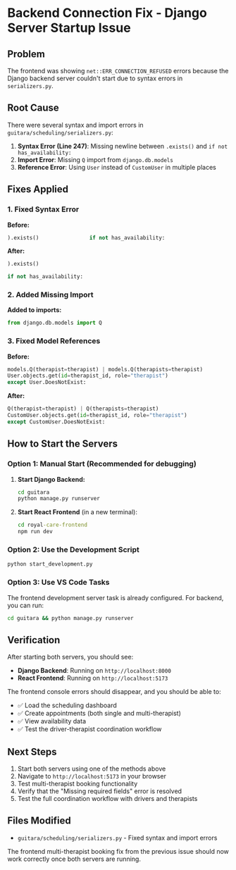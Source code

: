 # Backend Connection Fix - Django Server Startup Issue

## Problem

The frontend was showing `net::ERR_CONNECTION_REFUSED` errors because the Django backend server couldn't start due to syntax errors in `serializers.py`.

## Root Cause

There were several syntax and import errors in `guitara/scheduling/serializers.py`:

1. **Syntax Error (Line 247)**: Missing newline between `.exists()` and `if not has_availability:`
2. **Import Error**: Missing `Q` import from `django.db.models`
3. **Reference Error**: Using `User` instead of `CustomUser` in multiple places

## Fixes Applied

### 1. Fixed Syntax Error

**Before:**

```python
).exists()                if not has_availability:
```

**After:**

```python
).exists()

if not has_availability:
```

### 2. Added Missing Import

**Added to imports:**

```python
from django.db.models import Q
```

### 3. Fixed Model References

**Before:**

```python
models.Q(therapist=therapist) | models.Q(therapists=therapist)
User.objects.get(id=therapist_id, role="therapist")
except User.DoesNotExist:
```

**After:**

```python
Q(therapist=therapist) | Q(therapists=therapist)
CustomUser.objects.get(id=therapist_id, role="therapist")
except CustomUser.DoesNotExist:
```

## How to Start the Servers

### Option 1: Manual Start (Recommended for debugging)

1. **Start Django Backend:**

   ```cmd
   cd guitara
   python manage.py runserver
   ```

2. **Start React Frontend** (in a new terminal):
   ```cmd
   cd royal-care-frontend
   npm run dev
   ```

### Option 2: Use the Development Script

```cmd
python start_development.py
```

### Option 3: Use VS Code Tasks

The frontend development server task is already configured. For backend, you can run:

```cmd
cd guitara && python manage.py runserver
```

## Verification

After starting both servers, you should see:

- **Django Backend**: Running on `http://localhost:8000`
- **React Frontend**: Running on `http://localhost:5173`

The frontend console errors should disappear, and you should be able to:

- ✅ Load the scheduling dashboard
- ✅ Create appointments (both single and multi-therapist)
- ✅ View availability data
- ✅ Test the driver-therapist coordination workflow

## Next Steps

1. Start both servers using one of the methods above
2. Navigate to `http://localhost:5173` in your browser
3. Test multi-therapist booking functionality
4. Verify that the "Missing required fields" error is resolved
5. Test the full coordination workflow with drivers and therapists

## Files Modified

- `guitara/scheduling/serializers.py` - Fixed syntax and import errors

The frontend multi-therapist booking fix from the previous issue should now work correctly once both servers are running.
